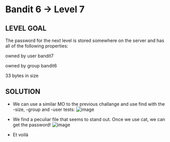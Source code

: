 # Bandit 6 → Level 7
 
## LEVEL GOAL

The password for the next level is stored somewhere on the server and has all of the following properties:

owned by user bandit7

owned by group bandit6

33 bytes in size

## SOLUTION

- We can use a similar MO to the previous challange and use find with the -size, -group and -user tests:
  ![image](https://user-images.githubusercontent.com/44790709/202812675-86718ff0-1491-4129-845f-0d3e39547186.png)

- We find a peculiar file that seems to stand out. Once we use cat, we can get the password!
  ![image](https://user-images.githubusercontent.com/44790709/202812829-dfd1bbc7-3ece-46f4-bdf7-487eb292c91c.png)

- Et voilá
